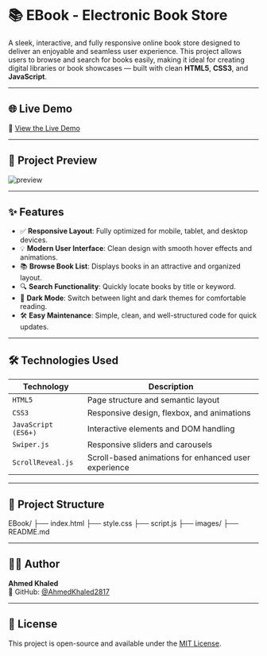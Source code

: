 # 📚 EBook - Electronic Book Store

A sleek, interactive, and fully responsive online book store designed to deliver an enjoyable and seamless user experience. This project allows users to browse and search for books easily, making it ideal for creating digital libraries or book showcases — built with clean **HTML5**, **CSS3**, and **JavaScript**.

---

## 🌐 Live Demo

🔗 [View the Live Demo](https://ahmedkhaled2817.github.io/EBook/)

---

## 👀 Project Preview

![preview](https://github.com/user-attachments/assets/486a794f-bcd2-4a4b-99d6-c96519b4ca43)

---

## ✨ Features

- ✅ **Responsive Layout**: Fully optimized for mobile, tablet, and desktop devices.  
- 💡 **Modern User Interface**: Clean design with smooth hover effects and animations.  
- 📚 **Browse Book List**: Displays books in an attractive and organized layout.  
- 🔍 **Search Functionality**: Quickly locate books by title or keyword.  
- 🌙 **Dark Mode**: Switch between light and dark themes for comfortable reading.  
- 🛠️ **Easy Maintenance**: Simple, clean, and well-structured code for quick updates.

---

## 🛠️ Technologies Used

| Technology       | Description                                                          |
|------------------|----------------------------------------------------------------------|
| `HTML5`           | Page structure and semantic layout                                   |
| `CSS3`            | Responsive design, flexbox, and animations                           |
| `JavaScript (ES6+)`| Interactive elements and DOM handling                               |
| `Swiper.js`       | Responsive sliders and carousels                                   |
| `ScrollReveal.js` | Scroll-based animations for enhanced user experience                |

---

## 📁 Project Structure

EBook/
├── index.html
├── style.css
├── script.js
├── images/
├── README.md

---

## 👨‍💻 Author

**Ahmed Khaled**  
📎 GitHub: [@AhmedKhaled2817](https://github.com/AhmedKhaled2817)

---

## 📝 License

This project is open-source and available under the [MIT License](https://opensource.org/licenses/MIT).

